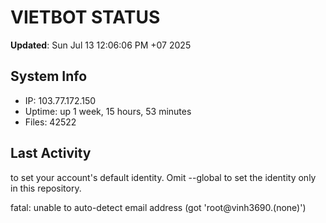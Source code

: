# VIETBOT STATUS
**Updated**: Sun Jul 13 12:06:06 PM +07 2025

## System Info
- IP: 103.77.172.150
- Uptime: up 1 week, 15 hours, 53 minutes
- Files: 42522

## Last Activity

to set your account's default identity.
Omit --global to set the identity only in this repository.

fatal: unable to auto-detect email address (got 'root@vinh3690.(none)')

